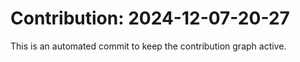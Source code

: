 # Contribution: 2024-12-07-20-27
This is an automated commit to keep the contribution graph active.
